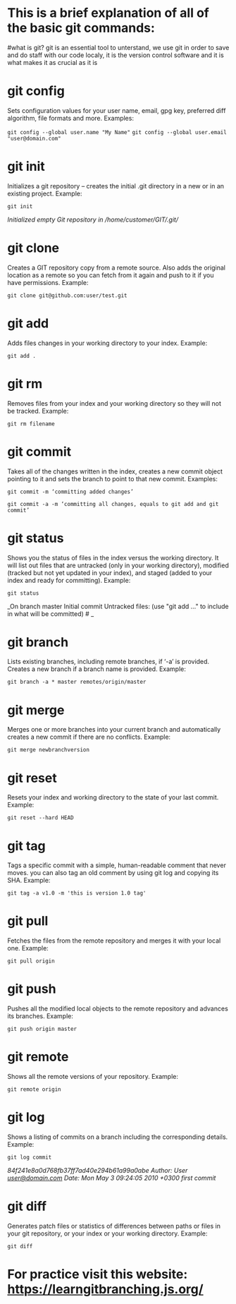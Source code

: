 
# This is a brief explanation of all of the basic git commands:

#what is git?
git is an essential tool to unterstand, we use git in order to save and do staff with our code localy, it is the version control software and it is what makes it as crucial as it is


# git config
Sets configuration values for your user name, email, gpg key, preferred diff algorithm, file formats and more. Examples:

`git config --global user.name "My Name"`
`git config --global user.email "user@domain.com"`

# git init
Initializes a git repository – creates the initial .git directory in a new or in an existing project. Example:

`git init`

_Initialized empty Git repository in /home/customer/GIT/.git/_

# git clone
Creates a GIT repository copy from a remote source. Also adds the original location as a remote so you can fetch from it again and push to it if you have permissions. Example:

`git clone git@github.com:user/test.git `

# git add
Adds files changes in your working directory to your index. Example:

`git add . `

# git rm
Removes files from your index and your working directory so they will not be tracked. Example:

`git rm filename`

# git commit
Takes all of the changes written in the index, creates a new commit object pointing to it and sets the branch to point to that new commit. Examples:

`git commit -m ‘committing added changes’`

`git commit -a -m ‘committing all changes, equals to git add and git commit’`

# git status
Shows you the status of files in the index versus the working directory. It will list out files that are untracked (only in your working directory), modified (tracked but not yet updated in your index), and staged (added to your index and ready for committing). Example:

`git status`
 
 _On branch master 
 Initial commit 
 Untracked files: 
 (use "git add <file>..." to include in what will be committed) #
 _

# git branch
Lists existing branches, including remote branches, if ‘-a’ is provided. Creates a new branch if a branch name is provided. Example:

`git branch -a * master remotes/origin/master`

# git merge
Merges one or more branches into your current branch and automatically creates a new commit if there are no conflicts. Example:

`git merge newbranchversion`

# git reset
Resets your index and working directory to the state of your last commit. Example:

`git reset --hard HEAD`

# git tag
Tags a specific commit with a simple, human-readable comment that never moves. you can also tag an old comment by using git log and copying its SHA. Example:

`git tag -a v1.0 -m 'this is version 1.0 tag'`

# git pull
Fetches the files from the remote repository and merges it with your local one. Example:

`git pull origin`

# git push
Pushes all the modified local objects to the remote repository and advances its branches. Example:

`git push origin master`

# git remote
Shows all the remote versions of your repository. Example:

`git remote origin`

# git log
Shows a listing of commits on a branch including the corresponding details. Example:

`git log commit`

_84f241e8a0d768fb37ff7ad40e294b61a99a0abe Author: User <user@domain.com> Date: Mon May 3 09:24:05 2010 +0300 first commit_

# git diff 
Generates patch files or statistics of differences between paths or files in your git repository, or your index or your working directory. Example:

`git diff`

# For practice visit this website: https://learngitbranching.js.org/
